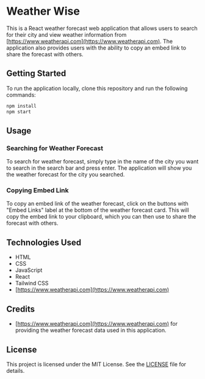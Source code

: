 # Weather Wise

This is a React weather forecast web application that allows users to search for their city and view weather information from [https://www.weatherapi.com](https://www.weatherapi.com). The application also provides users with the ability to copy an embed link to share the forecast with others.

## Getting Started

To run the application locally, clone this repository and run the following commands:

```bash
npm install
npm start
```

## Usage

### Searching for Weather Forecast

To search for weather forecast, simply type in the name of the city you want to search in the search bar and press enter. The application will show you the weather forecast for the city you searched.

### Copying Embed Link

To copy an embed link of the weather forecast, click on the buttons with "Embed Links" label at the bottom of the weather forecast card. This will copy the embed link to your clipboard, which you can then use to share the forecast with others.

## Technologies Used

- HTML
- CSS
- JavaScript
- React
- Tailwind CSS
- [https://www.weatherapi.com](https://www.weatherapi.com)

## Credits

- [https://www.weatherapi.com](https://www.weatherapi.com) for providing the weather forecast data used in this application.

## License

This project is licensed under the MIT License. See the [LICENSE](/LICENSE) file for details.